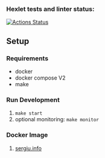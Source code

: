 ### Hexlet tests and linter status:

[![Actions Status](https://github.com/YoSoySergio/devops-for-programmers-project-76/actions/workflows/hexlet-check.yml/badge.svg)](https://github.com/YoSoySergio/devops-for-programmers-project-76/actions)

## Setup

### Requirements

- docker
- docker compose V2
- make

### Run Development

1. `make start`
2. optional monitoring: `make monitor`

### Docker Image

1. [sergiu.info](https://sergiu.info)
